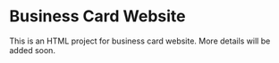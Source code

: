 # Business Card Website

This is an HTML project for business card website. More details will be added soon.